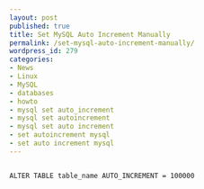 ```yaml
---
layout: post
published: true
title: Set MySQL Auto Increment Manually
permalink: /set-mysql-auto-increment-manually/
wordpress_id: 279
categories:
- News
- Linux
- MySQL
- databases
- howto
- mysql set auto_increment
- mysql set autoincrement
- mysql set auto increment
- set autoincrement mysql
- set auto increment mysql
---
```


```

ALTER TABLE table_name AUTO_INCREMENT = 100000

```



